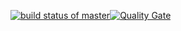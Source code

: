 [![build status of master](https://travis-ci.org/Allo0o2a/Triangle567.svg?branch=master)](https://travis-ci.org/Allo0o2a/Triangle567)[![Quality Gate]( https://sonarqube.com/api/badges/gate?key=team7-ssw567-triangle567)](https://sonarqube.com/dashboard/index/team7-ssw567-triangle567)
